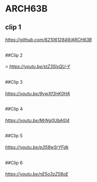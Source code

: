 # ARCH63B
## clip 1 
###### https://github.com/6210612849/ARCH63B
##Clip 2 
###### > https://youtu.be/stZ35IxQU-Y
##Clip 3 
###### https://youtu.be/9ywXf3nK0HA
##Clip 4
###### https://youtu.be/MrNg0UbAI04
##Clip 5
###### https://youtu.be/p358wSrYFdk
##Clip 6
###### https://youtu.be/nE5o3zZ58oE
